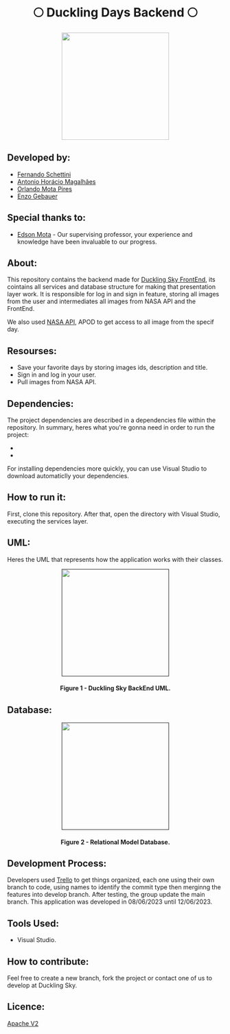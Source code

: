 <h1 align="center">🌕 Duckling Days Backend 🌕</h1>

<div align="center">
	<a href="https://www.youtube.com/watch?v=dQw4w9WgXcQ&ab_channel=RickAstley">
	<img height = "250em" src = "https://github-production-user-asset-6210df.s3.amazonaws.com/80331486/244884813-0c4936c1-e6d0-4d3f-9e9f-a6922aafc685.png" />
    </a>
</div>

## Developed by:
- [Fernando Schettini](https://github.com/FernandoSchett)
- [Antonio Horácio Magalhães](https://github.com/AntonioHoracio77)
- [Orlando Mota Pires](https://github.com/orlandomotapires)
- [Enzo Gebauer](https://github.com/enzogebauer)

## Special thanks to:

- [Edson Mota](https://github.com/edsonmottac) - Our supervising professor, your experience and knowledge have been invaluable to our progress.

## About:

This repository contains the backend made for [Duckling Sky FrontEnd](https://github.com/enzogebauer/DucklingSky), its cointains all services and database structure for making that presentation layer work. It is responsible for log in and sign in feature, storing all images from the user and intermediates all images from NASA API and the FrontEnd. 

We also used [NASA API](https://api.nasa.gov/), APOD to get access to all image from the specif day.

## Resourses:

- Save your favorite days by storing images ids, description and title.
- Sign in and log in your user. 
- Pull images from NASA API.

## Dependencies:

The project dependencies are described in a dependencies file within the repository. In summary, heres what you're gonna need in order to run the project:

- 
- 

For installing dependencies more quickly, you can use Visual Studio to download automaticlly your dependencies.

## How to run it:

First, clone this repository. After that, open the directory with Visual Studio, executing the services layer.

## UML:

Heres the UML that represents how the application works with their classes.

<div align="center">
	<a href="">
	<img height = "250em" src = "" />
    </a>
</div>
<h4 align="center">Figure 1 - Duckling Sky BackEnd UML.</h4>


## Database:

<div align="center">
	<a href="">
	<img height = "250em" src = "https://github.com/FernandoSchett/duckling-days-backend/assets/80331486/a4120203-9d57-445a-a17f-c7978db29a2b" />
    </a>
</div>

<h4 align="center">Figure 2 - Relational Model Database.</h4>

## Development Process:

Developers used [Trello]() to get things organized, each one using their own branch to code, using names to identify the commit type then merginng the features into develop branch. After testing, the group update the main branch. This application was developed in 08/06/2023 until 12/06/2023.

## Tools Used:

- Visual Studio.

## How to contribute:

Feel free to create a new branch, fork the project or contact one of us to develop at Duckling Sky.

## Licence:

[Apache V2](https://choosealicense.com/licenses/apache-2.0/)